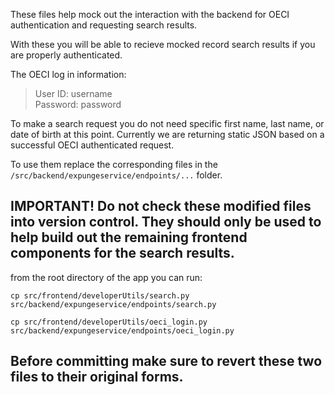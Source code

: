 These files help mock out the interaction with the backend for OECI authentication and requesting search results.   

With these you will be able to recieve mocked record search results if you are properly authenticated.

The OECI log in information:  
> User ID: username  
> Password: password  

To make a search request you do not need specific first name, last name, or date of birth at this point. Currently we are returning static JSON based on a successful OECI authenticated request.  

To use them replace the corresponding files in the `/src/backend/expungeservice/endpoints/...` folder.  

## IMPORTANT! Do not check these modified files into version control. They should only be used to help build out the remaining frontend components for the search results.  

from the root directory of the app you can run:  

`cp src/frontend/developerUtils/search.py src/backend/expungeservice/endpoints/search.py`  

`cp src/frontend/developerUtils/oeci_login.py src/backend/expungeservice/endpoints/oeci_login.py`  

## Before committing make sure to revert these two files to their original forms.  